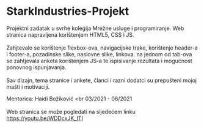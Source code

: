 # StarkIndustries-Projekt

Projektni zadatak u svrhe kolegija Mrežne usluge i programiranje. Web stranica napravljena korištenjem HTML5, CSS i JS.<br><br> Zahjtevalo se korištenje flexbox-ova, navigacijske trake, korištenje header-a i footer-a, pozadinske slike, naslovne slike, linkova. na jednom od tab-ova se zahtjevala anketa korištenjem JS-a te ispisivanje rezultata i mogućnost ponovnog ispunjavanja.<br><br> Sav dizajn, tema stranice i ankete, članci i razni dodatci su prepušteni mojoj mašti i motivaciji.


Mentorica: Haidi Božiković <br
03/2021 - 06/2021
<br><br>Web stranica se može pogledati na sljedećem linku https://youtu.be/WDDcxJK_ITI
